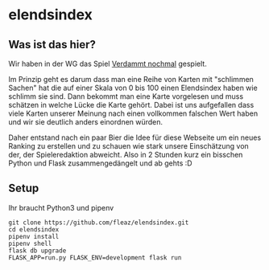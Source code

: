 # elendsindex


## Was ist das hier?
Wir haben in der WG das Spiel [Verdammt nochmal](https://www.amazon.de/dp/B06XR31LLF/ref=cm_sw_r_tw_dp_U_x_P.NDEbZRQSHDM) gespielt.

Im Prinzip geht es darum dass man eine Reihe von Karten mit "schlimmen Sachen" hat die auf einer Skala von 0 bis 100
einen Elendsindex haben wie schlimm sie sind.
Dann bekommt man eine Karte vorgelesen und muss schätzen in welche Lücke die Karte gehört. Dabei ist uns aufgefallen
dass viele Karten unserer Meinung nach einen vollkommen falschen Wert haben und wir sie deutlich anders einordnen
würden.

Daher entstand nach ein paar Bier die Idee für diese Webseite um ein neues Ranking zu erstellen und zu schauen wie
stark unsere Einschätzung von der, der Spieleredaktion abweicht. Also in 2 Stunden kurz ein bisschen Python und Flask
zusammengedängelt und ab gehts :D


## Setup
Ihr braucht Python3 und pipenv
```
git clone https://github.com/fleaz/elendsindex.git
cd elendsindex
pipenv install
pipenv shell
flask db upgrade
FLASK_APP=run.py FLASK_ENV=development flask run
```

